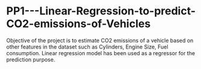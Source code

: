 # PP1---Linear-Regression-to-predict-CO2-emissions-of-Vehicles

Objective of the project is to estimate CO2 emissions of a vehicle based on other features in the dataset such as Cylinders, Engine Size, Fuel consumption.
Linear regression model has been used as a regressor for the prediction purpose.


